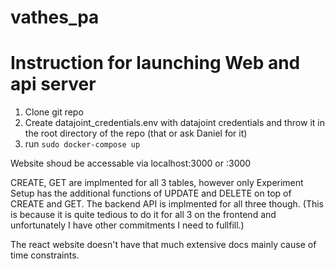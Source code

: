 # vathes_pa

# Instruction for launching Web and api server
1) Clone git repo
2) Create datajoint_credentials.env with datajoint credentials and throw it in the root directory of the repo (that or ask Daniel for it)
3) run ```sudo docker-compose up```

Website shoud be accessable via localhost:3000 or <computer-name>:3000

CREATE, GET are implmented for all 3 tables, however only Experiment Setup has the additional functions of UPDATE and DELETE on top of CREATE and GET. The backend API is implmented for all three though.
(This is because it is quite tedious to do it for all 3 on the frontend and unfortunately I have other commitments I need to fullfill.)

The react website doesn't have that much extensive docs mainly cause of time constraints.
